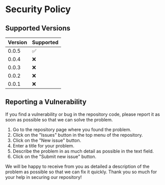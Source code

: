 # Security Policy

## Supported Versions

| Version | Supported          |
| ------- | ------------------ |
| 0.0.5   | :white_check_mark: |
| 0.0.4   | :x:                |
| 0.0.3   | :x:                |
| 0.0.2   | :x:                |
| 0.0.1   | :x:                |

## Reporting a Vulnerability
If you find a vulnerability or bug in the repository code, please report it as soon as possible so that we can solve the problem.
1. Go to the repository page where you found the problem.
2. Click on the "Issues" button in the top menu of the repository.
3. Click on the "New issue" button.
4. Enter a title for your problem.
5. Describe the problem in as much detail as possible in the text field.
6. Click on the "Submit new issue" button.

We will be happy to receive from you as detailed a description of the problem as possible so that we can fix it quickly. Thank you so much for your help in securing our repository!
